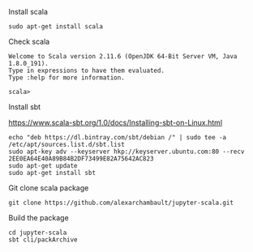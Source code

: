 
Install scala

```
sudo apt-get install scala
```

Check scala

```
Welcome to Scala version 2.11.6 (OpenJDK 64-Bit Server VM, Java 1.8.0_191).
Type in expressions to have them evaluated.
Type :help for more information.

scala>
```

Install sbt

https://www.scala-sbt.org/1.0/docs/Installing-sbt-on-Linux.html

```
echo "deb https://dl.bintray.com/sbt/debian /" | sudo tee -a /etc/apt/sources.list.d/sbt.list
sudo apt-key adv --keyserver hkp://keyserver.ubuntu.com:80 --recv 2EE0EA64E40A89B84B2DF73499E82A75642AC823
sudo apt-get update
sudo apt-get install sbt
```

Git clone scala package

```
git clone https://github.com/alexarchambault/jupyter-scala.git
```

Build the package

```
cd jupyter-scala
sbt cli/packArchive
```

